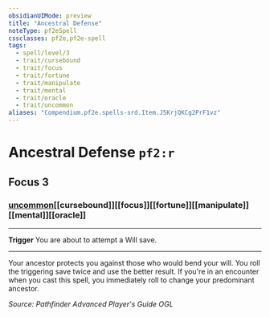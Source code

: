 ```yaml
---
obsidianUIMode: preview
title: "Ancestral Defense"
noteType: pf2eSpell
cssclasses: pf2e,pf2e-spell
tags:
  - spell/level/3
  - trait/cursebound
  - trait/focus
  - trait/fortune
  - trait/manipulate
  - trait/mental
  - trait/oracle
  - trait/uncommon
aliases: "Compendium.pf2e.spells-srd.Item.J5KrjQKCg2PrF1vz" 
---
```

# Ancestral Defense  `pf2:r`  
## Focus 3
### [uncommon](uncommon "Uncommon Rarity Trait")[[cursebound]][[focus]][[fortune]][[manipulate]][[mental]][[oracle]]

* * * 
**Trigger** You are about to attempt a Will save.

* * *

Your ancestor protects you against those who would bend your will. You roll the triggering save twice and use the better result. If you're in an encounter when you cast this spell, you immediately roll to change your predominant ancestor.

*Source: Pathfinder Advanced Player's Guide*
*OGL*